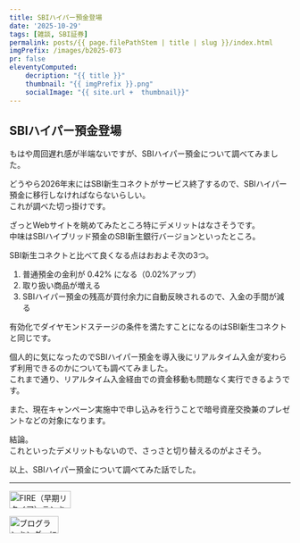 ```yaml
---
title: SBIハイパー預金登場
date: '2025-10-29'
tags: [雑談, SBI証券]
permalink: posts/{{ page.filePathStem | title | slug }}/index.html
imgPrefix: /images/b2025-073
pr: false
eleventyComputed:
    decription: "{{ title }}"
    thumbnail: "{{ imgPrefix }}.png"
    socialImage: "{{ site.url +  thumbnail}}"
---
```



## SBIハイパー預金登場

もはや周回遅れ感が半端ないですが、SBIハイパー預金について調べてみました。

どうやら2026年末にはSBI新生コネクトがサービス終了するので、SBIハイパー預金に移行しなければならないらしい。<br/>
これが調べた切っ掛けです。

ざっとWebサイトを眺めてみたところ特にデメリットはなさそうです。<br/>
中味はSBIハイブリッド預金のSBI新生銀行バージョンといったところ。<br/>

SBI新生コネクトと比べて良くなる点はおおよそ次の3つ。

1. 普通預金の金利が 0.42% になる（0.02%アップ）
2. 取り扱い商品が増える
3. SBIハイパー預金の残高が買付余力に自動反映されるので、入金の手間が減る

有効化でダイヤモンドステージの条件を満たすことになるのはSBI新生コネクトと同じです。<br/>

個人的に気になったのでSBIハイパー預金を導入後にリアルタイム入金が変わらず利用できるのかについても調べてみました。<br/>
これまで通り、リアルタイム入金経由での資金移動も問題なく実行できるようです。

また、現在キャンペーン実施中で申し込みを行うことで暗号資産交換兼のプレゼントなどの対象になります。

結論。<br/>
これといったデメリットもないので、さっさと切り替えるのがよさそう。<br/>

以上、SBIハイパー預金について調べてみた話でした。
<br/>
<hr/>


<a href="https://blog.with2.net/link/?id=2111205&cid=5493" title="FIRE（早期リタイア）ランキング"><img alt="FIRE（早期リタイア）ランキング" width="110" height="31" src="https://blog.with2.net/img/banner/c/banner_1/br_c_5493_1.gif"></a>

<a href="https://blogmura.com/ranking/in?p_cid=11188911" target="_blank"><img src="https://b.blogmura.com/88_31.gif" width="88" height="31" border="0" alt="ブログランキング・にほんブログ村へ" /></a>


<style>
.internal-link {
    img { width: 220px; }
}

.amzn { 
    width: 100px; display: inline-block; word-break: break-all; text-align: center; margin-right: 30px;
    img { object-fit: contain; width: 100%; height: 100%; }
}

.post__content ul {
    margin-top: 1rem;
}
</style>